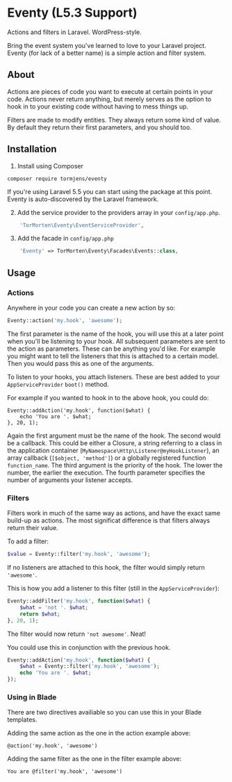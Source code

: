 # Eventy (L5.3 Support)
Actions and filters in Laravel. WordPress-style. 

Bring the event system you've learned to love to your Laravel project. Eventy (for lack of a better name) is a simple action and filter system.

## About

Actions are pieces of code you want to execute at certain points in your code. Actions never return anything, but merely serves as the option to hook in to your existing code without having to mess things up.

Filters are made to modify entities. They always return some kind of value. By default they return their first parameters, and you should too. 

## Installation

1. Install using Composer

```
composer require tormjens/eventy
```

If you're using Laravel 5.5 you can start using the package at this point. Eventy is auto-discovered by the Laravel framework.

2. Add the service provider to the providers array in your `config/app.php`.

```php
    'TorMorten\Eventy\EventServiceProvider',
```

3. Add the facade in `config/app.php`

```php
    'Eventy' => TorMorten\Eventy\Facades\Events::class,
```


## Usage

### Actions

Anywhere in your code you can create a new action by so:

```php
Eventy::action('my.hook', 'awesome');
```

The first parameter is the name of the hook, you will use this at a later point when you'll be listening to your hook. All subsequent parameters are sent to the action as parameters. These can be anything you'd like. For example you might want to tell the listeners that this is attached to a certain model. Then you would pass this as one of the arguments.

To listen to your hooks, you attach listeners. These are best added to your `AppServiceProvider` `boot()` method. 

For example if you wanted to hook in to the above hook, you could do:

```
Eventy::addAction('my.hook', function($what) {
    echo 'You are '. $what;
}, 20, 1);
```

Again the first argument must be the name of the hook. The second would be a callback. This could be either a Closure, a string referring to a class in the application container (`MyNamespace\Http\Listener@myHookListener`), an array callback (`[$object, 'method']`) or a globally registered function `function_name`. The third argument is the priority of the hook. The lower the number, the earlier the execution. The fourth parameter specifies the number of arguments your listener accepts.

### Filters

Filters work in much of the same way as actions, and have the exact same build-up as actions. The most significat difference is that filters always return their value. 

To add a filter:

```php 
$value = Eventy::filter('my.hook', 'awesome');
```

If no listeners are attached to this hook, the filter would simply return `'awesome'`. 

This is how you add a listener to this filter (still in the `AppServiceProvider`):

```php
Eventy::addFilter('my.hook', function($what) {
    $what = 'not '. $what;
    return $what;
}, 20, 1);
```

The filter would now return `'not awesome'`. Neat!

You could use this in conjunction with the previous hook.

```php
Eventy::addAction('my.hook', function($what) {
    $what = Eventy::filter('my.hook', 'awesome');
    echo 'You are '. $what;
});
```

### Using in Blade

There are two directives availiable so you can use this in your Blade templates.

Adding the same action as the one in the action example above:

```
@action('my.hook', 'awesome')
```

Adding the same filter as the one in the filter example above:

```
You are @filter('my.hook', 'awesome')
```
